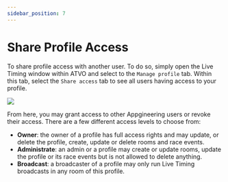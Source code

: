 ```yaml
---
sidebar_position: 7
---
```


# Share Profile Access

To share profile access with another user. To do so, simply open the Live Timing window within ATVO and select to the
`Manage profile` tab. Within this tab, select the `Share access` tab to see all users having access to your profile.

![](/img/atvo-properties-share.png)

From here, you may grant access to other Appgineering users or revoke their access. There are a few different access
levels to choose from:

* **Owner**: the owner of a profile has full access rights and may update, or delete the profile, create, update or delete rooms and
race events.
* **Administrate**: an admin or a profile may create or update rooms, update the profile or its race events but is not
allowed to delete anything.
* **Broadcast**: a broadcaster of a profile may only run Live Timing broadcasts in any room of this profile.
